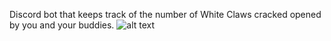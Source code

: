 Discord bot that keeps track of the number of White Claws cracked opened by you and your buddies. 
![alt text](https://www.whiteclaw.com/img/social-card.png)

